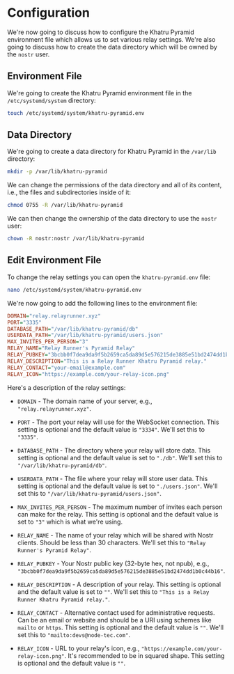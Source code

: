 # Configuration

We're now going to discuss how to configure the Khatru Pyramid environment file which allows us to set various relay settings. We're also going to discuss how to create the data directory which will be owned by the `nostr` user.

## Environment File

We're going to create the Khatru Pyramid environment file in the `/etc/systemd/system` directory:

```bash
touch /etc/systemd/system/khatru-pyramid.env
```

## Data Directory

We're going to create a data directory for Khatru Pyramid in the `/var/lib` directory:

```bash
mkdir -p /var/lib/khatru-pyramid
```

We can change the permissions of the data directory and all of its content, i.e., the files and subdirectories inside of it:

```bash
chmod 0755 -R /var/lib/khatru-pyramid
```

We can then change the ownership of the data directory to use the `nostr` user:

```bash
chown -R nostr:nostr /var/lib/khatru-pyramid
```

## Edit Environment File

To change the relay settings you can open the `khatru-pyramid.env` file:

```bash
nano /etc/systemd/system/khatru-pyramid.env
```

We're now going to add the following lines to the environment file:

```ini
DOMAIN="relay.relayrunner.xyz"
PORT="3335"
DATABASE_PATH="/var/lib/khatru-pyramid/db"
USERDATA_PATH="/var/lib/khatru-pyramid/users.json"
MAX_INVITES_PER_PERSON="3"
RELAY_NAME="Relay Runner's Pyramid Relay"
RELAY_PUBKEY="3bcbb0f7dea9da9f5b2659ca5da89d5e576215de3885e51bd2474dd1b0c44b16"
RELAY_DESCRIPTION="This is a Relay Runner Khatru Pyramid relay."
RELAY_CONTACT="your-email@example.com"
RELAY_ICON="https://example.com/your-relay-icon.png"
```

Here's a description of the relay settings:

- `DOMAIN` - The domain name of your server, e.g., `"relay.relayrunner.xyz"`.

- `PORT` - The port your relay will use for the WebSocket connection. This setting is optional and the default value is `"3334"`. We'll set this to `"3335"`.

- `DATABASE_PATH` - The directory where your relay will store data. This setting is optional and the default value is set to `"./db"`. We'll set this to `"/var/lib/khatru-pyramid/db"`.

- `USERDATA_PATH` - The file where your relay will store user data. This setting is optional and the default value is set to `"./users.json"`. We'll set this to `"/var/lib/khatru-pyramid/users.json"`.

- `MAX_INVITES_PER_PERSON` - The maximum number of invites each person can make for the relay. This setting is optional and the default value is set to `"3"` which is what we're using.

- `RELAY_NAME` - The name of your relay which will be shared with Nostr clients. Should be less than 30 characters. We'll set this to `"Relay Runner's Pyramid Relay"`.

- `RELAY_PUBKEY` - Your Nostr public key (32-byte hex, not npub), e.g., `"3bcbb0f7dea9da9f5b2659ca5da89d5e576215de3885e51bd2474dd1b0c44b16"`.

- `RELAY_DESCRIPTION` - A description of your relay. This setting is optional and the default value is set to `""`. We'll set this to `"This is a Relay Runner Khatru Pyramid relay."`.

- `RELAY_CONTACT` - Alternative contact used for administrative requests. Can be an email or website and should be a URI using schemes like `mailto` or `https`. This setting is optional and the default value is `""`. We'll set this to `"mailto:devs@node-tec.com"`.

- `RELAY_ICON` - URL to your relay's icon, e.g., `"https://example.com/your-relay-icon.png"`. It's recommended to be in squared shape. This setting is optional and the default value is `""`.
